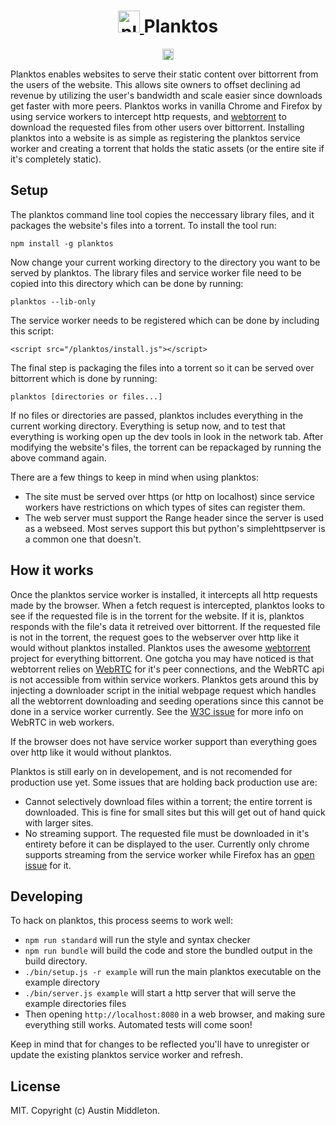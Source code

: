 <h1 align="center">
  <a href="https://xuset.github.io/planktos/">
    <img src="https://xuset.github.io/planktos/planktos-logo.png" width="35" alt="planktos">
  </a>
  Planktos
</h1>
<p align="center">
   <a href="https://www.npmjs.com/package/planktos">
     <img src="https://badge.fury.io/js/planktos.svg" alt="npm version" height="18">
   </a>
</p>

Planktos enables websites to serve their static content over bittorrent from the users of the website. This allows site owners to offset declining ad revenue by utilizing the user's bandwidth and scale easier since downloads get faster with more peers. Planktos works in vanilla Chrome and Firefox by using service workers to intercept http requests, and [webtorrent](https://webtorrent.io/) to download the requested files from other users over bittorrent. Installing planktos into a website is as simple as registering the planktos service worker and creating a torrent that holds the static assets (or the entire site if it's completely static).

## Setup

The planktos command line tool copies the neccessary library files, and it packages the website's files into a torrent. To install the tool run: 

`npm install -g planktos`

Now change your current working directory to the directory you want to be served by planktos. The library files and service worker file need to be copied into this directory which can be done by running:

`planktos --lib-only`

The service worker needs to be registered which can be done by including this script:

`<script src="/planktos/install.js"></script>`

The final step is packaging the files into a torrent so it can be served over bittorrent which is done by running:

`planktos [directories or files...]`

If no files or directories are passed, planktos includes everything in the current working directory. Everything is setup now, and to test that everything is working open up the dev tools in look in the network tab. After modifying the website's files, the torrent can be repackaged by running the above command again.

There are a few things to keep in mind when using planktos:
 * The site must be served over https (or http on localhost) since service workers have restrictions on which types of sites can register them.
 * The web server must support the Range header since the server is used as a webseed. Most serves support this but python's simplehttpserver is a common one that doesn't.

## How it works

Once the planktos service worker is installed, it intercepts all http requests made by the browser. When a fetch request is intercepted, planktos looks to see if the requested file is in the torrent for the website. If it is, planktos responds with the file's data it retreived over bittorrent. If the requested file is not in the torrent, the request goes to the webserver over http like it would without planktos installed. Planktos uses the awesome [webtorrent](https://github.com/feross/webtorrent) project for everything bittorrent. One gotcha you may have noticed is that webtorrent relies on [WebRTC](https://developer.mozilla.org/en-US/docs/Web/API/WebRTC_API) for it's peer connections, and the WebRTC api is not accessible from within service workers. Planktos gets around this by injecting a downloader script in the initial webpage request which handles all the webtorrent downloading and seeding operations since this cannot be done in a service worker currently. See the [W3C issue](https://github.com/w3c/webrtc-pc/issues/230) for more info on WebRTC in web workers.

If the browser does not have service worker support than everything goes over http like it would without planktos.

Planktos is still early on in developement, and is not recomended for production use yet. Some issues that are holding back production use are:
 * Cannot selectively download files within a torrent; the entire torrent is downloaded. This is fine for small sites but this will get out of hand quick with larger sites.
 * No streaming support. The requested file must be downloaded in it's entirety before it can be displayed to the user. Currently only chrome supports streaming from the service worker while Firefox has an [open issue](https://bugzilla.mozilla.org/show_bug.cgi?id=1128959) for it.
 
## Developing

To hack on planktos, this process seems to work well:

* `npm run standard` will run the style and syntax checker
* `npm run bundle` will build the code and store the bundled output in the build directory.
* `./bin/setup.js -r example` will run the main planktos executable on the example directory
* `./bin/server.js example` will start a http server that will serve the example directories files
* Then opening `http://localhost:8080` in a web browser, and making sure everything still works. Automated tests will come soon!

Keep in mind that for changes to be reflected you'll have to unregister or update the existing planktos service worker and refresh.

## License

MIT. Copyright (c) Austin Middleton.
